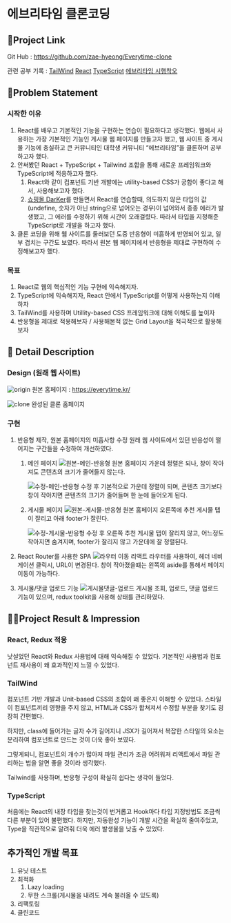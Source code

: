 # 에브리타임 클론코딩

## 🔗Project Link

Git Hub : https://github.com/zae-hyeong/Everytime-clone

관련 공부 기록 : [TailWind](https://www.notion.so/TailWind-c017e903c42c47e0b8d93840db279781?pvs=21) [React](https://www.notion.so/React-6c8a13f497ff4fd8a34e79c2fb9e4f00?pvs=21) [TypeScript](https://www.notion.so/TypeScript-8a56a0389e7246fba0606052d2e8e33f?pvs=21) [에브리타임 시행착오](https://www.notion.so/09a432843b64475dacaa745ab6bfe7f8?pvs=21) 

## 🤔Problem Statement

### 시작한 이유

1. React를 배우고 기본적인 기능을 구현하는 연습이 필요하다고 생각했다. 웹에서 사용하는 가장 기본적인 기능인 게시물 웹 페이지를 만들고자 했고, 웹 사이트 중 게시물 기능에 충실하고 큰 커뮤니티인 대학생 커뮤니티 “에브리타임”을 클론하며 공부하고자 했다.
2. 안써봤던 React + TypeScript + Tailwind 조합을 통해 새로운 프레임워크와 TypeScript에 적응하고자 했다.
    1. React와 같이 컴포넌트 기반 개발에는 utility-based CSS가 궁합이 좋다고 해서, 사용해보고자 했다.
    2. [쇼핑몰 DarKer](https://www.notion.so/DarKer-5116c652381e4a2aac8ce4eb25667587?pvs=21)를 만들면서 React를 연습할때, 의도하지 않은 타입의 값(undefine, 숫자가 아닌 string으로 넘어오는 경우)이 넘어와서 종종 에러가 발생했고, 그 에러를 수정하기 위해 시간이 오래걸렸다. 따라서 타입을 지정해준 TypeScript로 개발을 하고자 했다.
3. 클론 코딩을 위해 웹 사이트를 둘러보던 도중 반응형이 미흡하게 반영되어 있고, 일부 겹치는 구간도 보였다. 따라서 원본 웹 페이지에서 반응형을 제대로 구현하여 수정해보고자 했다.

### 목표

1. React로 웹의 핵심적인 기능 구현에 익숙해지자.
2. TypeScript에 익숙해지자, React 안에서 TypeScript를 어떻게 사용하는지 이해하자
3. TailWind를 사용하며 Utillity-based CSS 프레임워크에 대해 이해도를 높이자
4. 반응형을 제대로 적용해보자 / 사용해본적 없는 Grid Layout을 적극적으로 활용해보자

## 📖 Detail Description

### Design (원래 웹 사이트)
![origin](https://github.com/zae-hyeong/Everytime-clone/assets/58213558/8b5aa3f5-6f50-474d-8166-49c2577485c5)
원본 홈페이지 : https://everytime.kr/

![clone](https://github.com/zae-hyeong/Everytime-clone/assets/58213558/0990d68c-7626-4226-aa1f-6b2cba22366c)
완성된 클론 홈페이지

### 구현

1. 반응형 제작, 원본 홈페이지의 미흡사항 수정
    원래 웹 사이트에서 있던 반응성이 떨어지는 구간들을 수정하여 개선하였다.
    1. 메인 페이지
        ![원본-메인-반응형](https://github.com/zae-hyeong/Everytime-clone/assets/58213558/2c9042f7-430c-49ce-bd0f-022bdec7658f)
        원본 홈페이지
        가운데 정렬은 되나, 창이 작아져도 콘텐츠의 크기가 줄어들지 않는다.

        ![수정-메인-반응형](https://github.com/zae-hyeong/Everytime-clone/assets/58213558/dbd9996f-eb98-4c8b-a273-8bbd52bcccbd)
        수정 후
        기본적으로 가운데 정렬이 되며, 콘텐츠 크기보다 창이 작아지면 콘텐츠의 크기가 줄어들며 한 눈에 들어오게 된다.
        
    2. 게시물 페이지
        ![원본-게시물-반응형](https://github.com/zae-hyeong/Everytime-clone/assets/58213558/00b413c1-0d43-4223-b4a1-37ec7eb035bd)
        원본 홈페이지
        오른쪽에 추천 게시물 탭이 잘리고 아래 footer가 잘린다.
        
        ![수정-게시물-반응형](https://github.com/zae-hyeong/Everytime-clone/assets/58213558/76d73f07-f827-4510-aa70-a7383185a44d)
        수정 후
        오른쪽 추천 게시물 탭이 잘리지 않고, 어느정도 작아지면 숨겨지며, footer가 잘리지 않고 가운데에 잘 정렬된다.
        
2. React Router를 사용한 SPA
    ![라우터 이동](https://github.com/zae-hyeong/Everytime-clone/assets/58213558/01f3a2e7-0ca8-4bf4-b85a-d4e739f4198c)
    리액트 라우터를 사용하여, 헤더 네비게이션 클릭시, URL이 변경된다.
    창이 작아졌을떄는 왼쪽의 aside를 통해서 페이지 이동이 가능하다.
    
3. 게시물/댓글 업로드 기능
    ![게시물댓글-업로드](https://github.com/zae-hyeong/Everytime-clone/assets/58213558/d83a7ea9-f157-4f9f-b706-3e3d353236e7)
    게시물 조회, 업로드, 댓글 업로드 기능이 있으며, redux toolkit을 사용해 상태를 관리하였다.
    

## 🤷‍♂️Project Result & Impression

### React, Redux 적응

낫설었던 React와 Redux 사용법에 대해 익숙해질 수 있었다. 기본적인 사용법과 컴포넌트 재사용이 왜 효과적인지 느낄 수 있었다.

### TailWind

컴포넌트 기반 개발과 Unit-based CSS의 조합이 왜 좋은지 이해할 수 있었다. 스타일이 컴포넌트끼리 영향을 주지 않고, HTML과 CSS가 합쳐져서 수정할 부분을 찾기도 굉장히 간편했다.

하지만, class에 들어가는 글자 수가 길어지니 JSX가 길어져서 복잡한 스타일의 요소는 분리하여 컴포넌트로 만드는 것이 더욱 좋아 보였다. 

그렇게되니, 컴포넌트의 개수가 많아져 파일 관리가 조금 어려워져 리액트에서 파일 관리하는 법을 알면 좋을 것이라 생각했다.

Tailwind를 사용하며, 반응형 구성이 확실히 쉽다는 생각이 들었다.

### TypeScript

처음에는 React의 내장 타입을 찾는것이 번거롭고 Hook마다 타입 지정방법도 조금씩 다른 부분이 있어 불편했다. 하지만, 자동완성 기능이 개발 시간을 확실히 줄여주었고, Type을 직관적으로 알려줘 더욱 에러 발생율을 낮출 수 있었다.

## 추가적인 개발 목표

1. 유닛 테스트
2. 최적화
    1. Lazy loading
    2. 무한 스크롤(게시물을 내려도 계속 불러올 수 있도록)
3. 리팩토링
4. 클린코드
